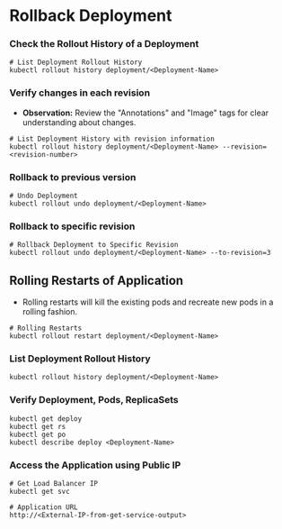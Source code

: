 # Rollback Deployment

### Check the Rollout History of a Deployment
```
# List Deployment Rollout History
kubectl rollout history deployment/<Deployment-Name>
```

### Verify changes in each revision
- **Observation:** Review the "Annotations" and "Image" tags for clear understanding about changes.
```
# List Deployment History with revision information
kubectl rollout history deployment/<Deployment-Name> --revision=<revision-number>
```

### Rollback to previous version
```
# Undo Deployment
kubectl rollout undo deployment/<Deployment-Name> 
```

### Rollback to specific revision
```
# Rollback Deployment to Specific Revision
kubectl rollout undo deployment/<Deployment-Name> --to-revision=3
```

## Rolling Restarts of Application
- Rolling restarts will kill the existing pods and recreate new pods in a rolling fashion. 
```
# Rolling Restarts
kubectl rollout restart deployment/<Deployment-Name>
```

### List Deployment Rollout History
```
kubectl rollout history deployment/<Deployment-Name>   
```

### Verify Deployment, Pods, ReplicaSets
```
kubectl get deploy
kubectl get rs
kubectl get po
kubectl describe deploy <Deployment-Name>
```

### Access the Application using Public IP
```
# Get Load Balancer IP
kubectl get svc

# Application URL
http://<External-IP-from-get-service-output>
```

